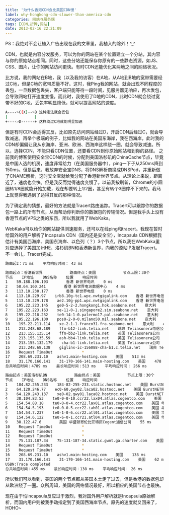 ```yaml
---
title: '为什么香港CDN会比美国CDN慢'
label: why-hongkong-cdn-slower-than-america-cdn
categories: 网站与服务端
tags: [CDN,折腾,网站]
date: 2013-02-16 22:21:09
---
```

PS：我绝对不会让植入广告出现在我的文章里，我植入的除外！^_^

CDN，也就是内容分发服务，可以为你的网站在某个位置建立一个分站，其内容与你的原始站点相同。同时，这些分站还能保存你原有的一些静态资源，如JS、CSS、图片，让你的网站访问更快。有时CDN还能优化某两地之间的网络状况。

比方说，我的网站在B地，我（以及我的访客）在A地，从A地到B地的宽带需要经过C地，但是C地的宽带质量不好。这时，我Ping我的网站，就会出现不同程度的丢包，一旦数据包丢失，客户端只能等待一段时间，见服务器无响应，再次发包，会导致网站打开速度变慢。而此时，我使用了D地的CDN，此时CDN就会绕过宽带不好的C地，丢包率明显降低，就可以提高网站的速度。

```bash
A---->C(X)-->B 这种走法就会丢包
|            |
+---->D------+ 这样绕过C地就能明显加速
```

但是有时CDN会适得其反，比如原先访问网站经过D，开启CDN后经过C，就会导致减速。再举个极端的例子，比如我的网站在美国东海岸，我在西海岸，此时我的CDN却偏偏让我从东海岸、亚洲、欧洲、西海岸这样绕一圈，就会导致减速。所以，选择CDN，不能只看CDN位置，还要看CDN到你原始网站和到你的路径。
之前我的博客使用安全宝CDN的时候，分配到美国洛杉矶的ChinaCache节点，毕竟是中国人选的机房，速度非常给力（在美国服务器中），ping一下子从250ms降到150ms。但是后来，我放弃安全宝DNS，将DNS解析商换成DNSPod，并重新做了CNAME解析，这时安全宝就给我分配了香港新世界节点。从理论上来说，距离近了，速度也会快。但是我反而觉得速度变慢了。以前我按刷新，Chrome的小圆圈转1/8圈就能开始加载，现在却要转上1/2圈，甚至有转个3圈停不下来的。我马上就觉得我遇到了适得其反的那种情况。

为了确定我的猜想，最好的方法就是Tracert路由追踪。Tracert可以跟踪你的数据包一路上的所有节点，从而帮助你判断你的数据包的传输情况。但是我手头上没有香港节点的VPS之类的东西，所以我就用了WebKaka。

WebKaka可以给你的网站提供测速服务，还可以在线ping和tracert。我现在暂时给国外的用户解析了Incapsula CDN（国内还是安全宝），Incapsula CDN根据我估计有美国西海岸、美国东海岸、以色列（？）3个节点，所以我在WebKaka里对应选择了美国加州HE、洛杉矶BN和香港新世界，向我的源站IP发起Tracert。不一会儿，Tracert完成。

```bash
路由起z：71 ms    平均响应时间： 43 ms

路由起点：香港新世界            路由终点：美国            节点上限：30个
节点    IP地址    DNS名称    位置    响应时间
1    59.188.196.193        香港 新世界电讯    0 ms
2    58.64.160.241        香港 新世界电讯数据中心    4 ms
3    113.10.230.177        香港 新世界电信    0 ms
4    113.10.229.97    irb8.10g-tc1.wpc.nwtgigalink.com    香港 新世界电信    5 ms
5    113.10.229.178    ae2.10g-pp1.wpc.nwtgigalink.com    香港 新世界电信    1 ms
6    195.22.223.145    ge0-5-2-2.hongkong1.hok.seabone.net    意大利    3 ms
7    195.22.223.163    xe-11-0-1.singapore2.sin.seabone.net    意大利    32 ms
8    195.22.218.232    te0-14-1-0.palermo17.pal.seabone.net    意大利    435 ms
9    195.22.196.100    pos0-2-0-0.milano50.mil.seabone.net    意大利    457 ms
10    195.22.211.114    xe-2-1-1.franco31.fra.seabone.net    意大利    441 ms
11    213.248.68.189    ffm-b12-link.telia.net    瑞典 Teliasonera电信公司    481 ms
12    213.155.135.14    ffm-bb2-link.telia.net    英国 Teliasonera公司    480 ms
13    213.155.135.59    ash-bb4-link.telia.net    英国 Teliasonera公司    479 ms
14    213.155.132.179    cha-b1-link.telia.net    英国 Teliasonera公司    490 ms
15    213.248.68.138    giglinx-ic-156088-cha-b1.c.telia.net    瑞典 Teliasonera电信公司    490 ms
16    Request TimeOut             *
17    208.69.231.10    ashv1.main-hosting.com    美国    513 ms
18    31.170.166.141    31-170-166-141.main-hosting.com    美国    478 ms
总共响应时间：4789 ms    最长响应时间：513 ms    平均响应时间： 266 ms

路由起点：美国洛杉矶BN            路由终点：美国            节点上限：30个
节点    IP地址    DNS名称    位置    响应时间
1    184.82.255.233    184-82-255-233.static.hostnoc.net    美国 BurstNET网络公司    2 ms
2    64.120.246.77    ec0-60.gwy02.laca02.hostnoc.net    美国 BurstNET网络公司    0 ms
3    64.120.243.137    xe0-02.gwy01.laca02.hostnoc.net    美国 BurstNET网络公司    0 ms
4    38.104.83.53    te0-0-0-10.ccr22.lax04.atlas.cogentco.com    美国 华盛顿哥伦比亚特区Cogent通信公司    0 ms
5    154.54.88.18    te0-0-0-4.ccr22.lax01.atlas.cogentco.com    美国 华盛顿哥伦比亚特区Cogent通信公司    1 ms
6    154.54.5.193    te0-0-0-5.ccr22.iah01.atlas.cogentco.com    美国 华盛顿哥伦比亚特区Cogent通信公司    37 ms
7    154.54.7.237    te0-1-0-6.ccr22.atl01.atlas.cogentco.com    美国 华盛顿哥伦比亚特区Cogent通信公司    52 ms
8    154.54.6.122    te0-6-0-1.ccr21.atl04.atlas.cogentco.com    美国 华盛顿哥伦比亚特区Cogent通信公司    51 ms
9    38.122.47.6        美国 华盛顿哥伦比亚特区Cogent通信公司    55 ms
10    Request TimeOut             *
11    Request TimeOut             *
12    Request TimeOut             *
13    75.131.187.34    75-131-187-34.static.gwnt.ga.charter.com    美国 密苏里州圣路易斯市Charter通信公司    57 ms
14    Request TimeOut             *
15    Request TimeOut             *
16    208.69.231.10    ashv1.main-hosting.com    美国    138 ms
17    31.170.166.141    31-170-166-141.main-hosting.com    美国    62 ms
USBN:Trace completed
总共响应时间：455 ms    最长响应时间：138 ms    平均响应时间： 26 ms
```

所以我们可以看到，美国的两个节点都从美国本土走了过去，但是香港的数据包却从欧洲绕了一圈。众所周知，美国的网络情况最好，所以相应的美国节点也最快。

现在由于怕Incapsula反应过于激烈，我对国外用户解析就是Incapsula原始解析，而国内用户则被我手动指定到了美国西海岸节点。原先的速度就又回来了，HOHO~
